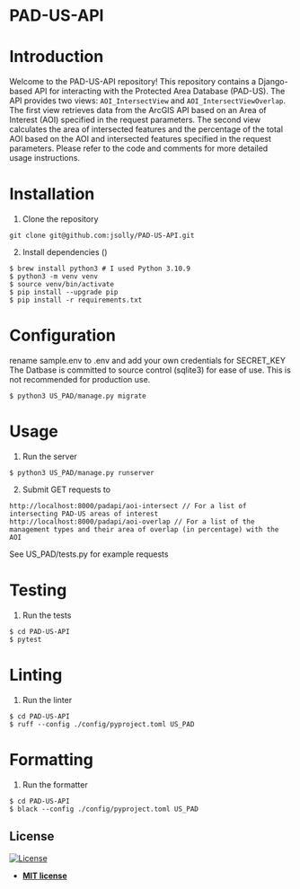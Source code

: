 # PAD-US-API

# Introduction
Welcome to the PAD-US-API repository! This repository contains a Django-based API for interacting with the Protected Area Database (PAD-US). The API provides two views: `AOI_IntersectView` and `AOI_IntersectViewOverlap`. The first view retrieves data from the ArcGIS API based on an Area of Interest (AOI) specified in the request parameters. The second view calculates the area of intersected features and the percentage of the total AOI based on the AOI and intersected features specified in the request parameters. Please refer to the code and comments for more detailed usage instructions.

# Installation
1. Clone the repository
```shell
git clone git@github.com:jsolly/PAD-US-API.git
```
2. Install dependencies ()
```shell
$ brew install python3 # I used Python 3.10.9
$ python3 -m venv venv
$ source venv/bin/activate
$ pip install --upgrade pip
$ pip install -r requirements.txt
```

# Configuration
rename sample.env to .env and add your own credentials for SECRET_KEY
The Datbase is committed to source control (sqlite3) for ease of use. This is not recommended for production use.
```shell
$ python3 US_PAD/manage.py migrate
``` 

# Usage
1. Run the server
```shell
$ python3 US_PAD/manage.py runserver
``` 
2. Submit GET requests to
```shell
http://localhost:8000/padapi/aoi-intersect // For a list of intersecting PAD-US areas of interest
http://localhost:8000/padapi/aoi-overlap // For a list of the management types and their area of overlap (in percentage) with the AOI
```
See US_PAD/tests.py for example requests

# Testing
1. Run the tests
```shell
$ cd PAD-US-API
$ pytest
```

# Linting
1. Run the linter
```shell
$ cd PAD-US-API
$ ruff --config ./config/pyproject.toml US_PAD  
```

# Formatting
1. Run the formatter
```shell
$ cd PAD-US-API
$ black --config ./config/pyproject.toml US_PAD
```

## License

[![License](http://img.shields.io/:license-mit-blue.svg?style=flat-square)](http://badges.mit-license.org)

- **[MIT license](http://opensource.org/licenses/mit-license.php)**
